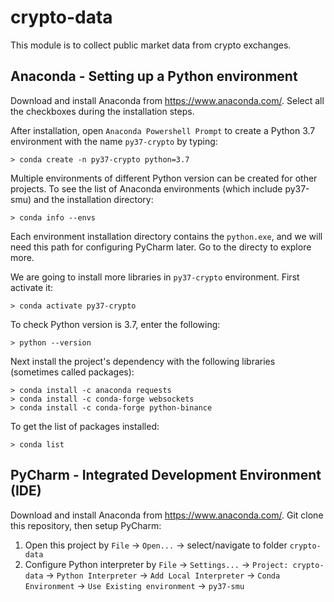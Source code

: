 # crypto-data
This module is to collect public market data from crypto exchanges.


## Anaconda - Setting up a Python environment

Download and install Anaconda from https://www.anaconda.com/. Select all the checkboxes during the installation steps.

After installation, open `Anaconda Powershell Prompt` to create a Python 3.7 environment with the name `py37-crypto` by typing:
```
> conda create -n py37-crypto python=3.7
```
Multiple environments of different Python version can be created for other projects. To see the list of Anaconda environments (which include py37-smu) and the installation directory:

```
> conda info --envs
```
Each environment installation directory contains the `python.exe`, and we will need this path for configuring PyCharm later. Go to the directy to explore more.

We are going to install more libraries in `py37-crypto` environment. First activate it:

```
> conda activate py37-crypto
```
To check Python version is 3.7, enter the following:
```
> python --version
```

Next install the project's dependency with the following libraries (sometimes called packages):
```
> conda install -c anaconda requests
> conda install -c conda-forge websockets
> conda install -c conda-forge python-binance

```

To get the list of packages installed:
```
> conda list
```


## PyCharm - Integrated Development Environment (IDE)
Download and install Anaconda from https://www.anaconda.com/.
Git clone this repository, then setup PyCharm:
1. Open this project by `File` -> `Open...` -> select/navigate to folder `crypto-data`
2. Configure Python interpreter by `File` -> `Settings...` -> `Project: crypto-data` -> `Python Interpreter` -> `Add Local Interpreter` -> `Conda Environment` -> `Use Existing environment` -> `py37-smu`

